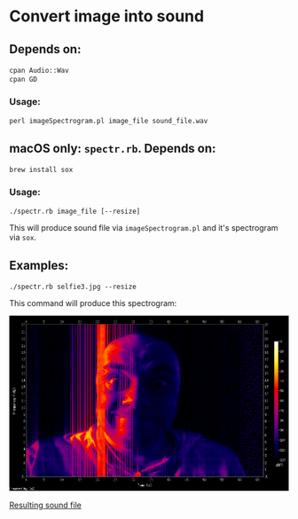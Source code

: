 # Convert image into sound

## Depends on:

    cpan Audio::Wav
    cpan GD

### Usage:

    perl imageSpectrogram.pl image_file sound_file.wav

## macOS only: `spectr.rb`. Depends on:

    brew install sox

### Usage:

    ./spectr.rb image_file [--resize]

This will produce sound file via `imageSpectrogram.pl` and it's spectrogram via `sox`.

## Examples:

    ./spectr.rb selfie3.jpg --resize

This command will produce this spectrogram:

![Example 1](examples/selfie3.jpg_spectrum.png)

[Resulting sound file](examples/selfie3.jpg.wav)
